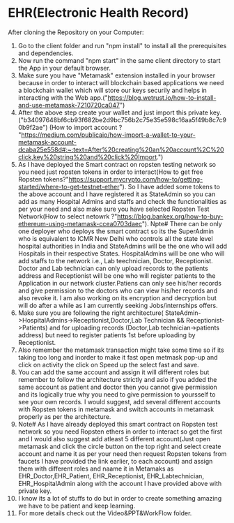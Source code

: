 # EHR(Electronic Health Record)

After cloning the Repository on your Computer:
1. Go to the client folder and run "npm install" to install all the prerequisites and dependencies.
2. Now run the command "npm start" in the same client directory to start the App in your default browser.
3. Make sure you have "Metamask" extension installed in your browser because in order to interact will blockchain based applications we   need a blockchain wallet which will store our keys securily and helps in interacting with the Web app.("https://blog.wetrust.io/how-to-install-and-use-metamask-7210720ca047")
4. After the above step create your wallet and just import this private key.  ("b34097648bf6cb93f682be2d9bc756b2c75e35e598c16aa5f49b8c7c90b9f2ae") (How to import account ? "https://medium.com/publicaio/how-import-a-wallet-to-your-metamask-account-dcaba25e558d#:~:text=After%20creating%20an%20account%2C%20click,key%20string%20and%20click%20Import.")
5. As I have deployed the Smart contract on ropsten testing network so you need just ropsten tokens in order to interact(How to get free Ropsten tokens?"https://support.mycrypto.com/how-to/getting-started/where-to-get-testnet-ether"). So I have added some tokens to the above account and I have registered it as StateAdmin so you can add as many Hospital Admins and staffs and check the functionalities as per your need and also make sure you have selected Ropsten Test Network(How to select netowrk ?"https://blog.bankex.org/how-to-buy-ethereum-using-metamask-ccea0703daec"). Npte# There can be only one deployer who deploys the smart contract so its the SuperAdmin who is equivalent to ICMR New Delhi who controls all the state level hospital authorities in India and StateAdmins will be the one who will add Hospitals in their respective States. HospitalAdmins will be one who will add staffs to the network i.e., Lab teechnician, Doctor, Receptionist. Doctor and Lab technician can only upload records to the patients address and Receptionist will be one who will register patients to the Application in our network cluster.Patiens can only see his/her records and give permission to the doctors who can view his/her records and also revoke it. I am also working on its encryption and decryption but will do after a while as I am currently seeking Jobs/internships offers.
6. Make sure you are following the right architecture( StateAdmin->HospitalAdmins->Receptionist,Doctor,Lab Technician && Receptionist->Patients) and for uploading records (Doctor,Lab technician->patients address) but need to register patients 1st before uploading by Receptionist.
7. Also remember the metamask transaction might take some time so if its taking too long and inorder to make it fast open metmask pop-up and click on activity the click on Speed up the select fast and save.
8. You can add the same account and assign it will different roles but remember to follow the architecture strictly and aslo if you added the same account as patient and doctor then you cannot give permission and its logically true why you need to give permission to yoursself to see your own records. I would suggest, add several different accounts with Ropsten tokens in metamask and switch accounts in metamask properly as per the architecture.
9. Note# As I have already deployed this smart contract on Ropsten test network so you need Ropsten ethers in order to interact so get the first and I would also suggest add atleast 5 different account(Just open metamask and click the circle button on the top right and select create account and name it as per your need then request Ropsten tokens from faucets I have provided the link earlier, to each account) and assign them with different roles and naame it in Metamaks as EHR_Doctor,EHR_Patient, EHR_Receptionist, EHR_Labtechnician, EHR_HospitalAdmin along with the account I have provided above with private key. 
10. I know its a lot of stuffs to do but in order to create something amazing we have to be patient and keep learning.
11. For more details check out the Video&PPT&WorkFlow folder.